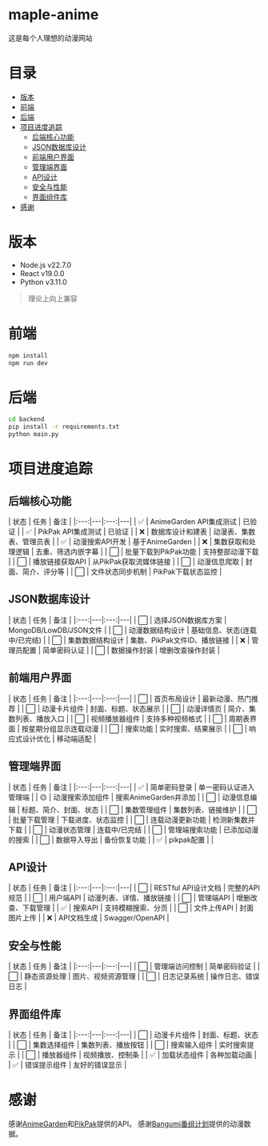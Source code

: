 # maple-anime

这是每个人理想的动漫网站

# 目录

- [版本](#版本)
- [前端](#前端)
- [后端](#后端)
- [项目进度追踪](#项目进度追踪)
  - [后端核心功能](#后端核心功能)
  - [JSON数据库设计](#JSON数据库设计)
  - [前端用户界面](#前端用户界面)
  - [管理端界面](#管理端界面)
  - [API设计](#API设计)
  - [安全与性能](#安全与性能)
  - [界面组件库](#界面组件库)
- [感谢](#感谢)

# 版本

- Node.js v22.7.0
- React v19.0.0
- Python v3.11.0

> 理论上向上兼容

# 前端

```bash
npm install
npm run dev
```

# 后端

```bash
cd backend
pip install -r requirements.txt
python main.py
```

# 项目进度追踪

## 后端核心功能
| 状态 | 任务 |  备注 |
|:---:|---|:---:|---|
| ✅ | AnimeGarden API集成测试 |  已验证 |
| ✅ | PikPak API集成测试 |  已验证 |
| ❌ | 数据库设计和建表 |  动漫表、集数表、管理员表 |
| ✅ | 动漫搜索API开发 |  基于AnimeGarden |
| ❌ | 集数获取和处理逻辑 |  去重、筛选内嵌字幕 |
| ⬜ | 批量下载到PikPak功能 |  支持整部动漫下载 |
| ⬜ | 播放链接获取API |  从PikPak获取流媒体链接 |
| ⬜ | 动漫信息爬取 |  封面、简介、评分等 |
| ⬜ | 文件状态同步机制 |  PikPak下载状态监控 |

## JSON数据库设计
| 状态 | 任务 |  备注 |
|:---:|---|:---:|---|
| ⬜ | 选择JSON数据库方案 |  MongoDB/LowDB/JSON文件 |
| ⬜ | 动漫数据结构设计 |  基础信息、状态(连载中/已完结) |
| ⬜ | 集数数据结构设计 |  集数、PikPak文件ID、播放链接 |
| ❌ | 管理员配置 |  简单密码认证 |
| ⬜ | 数据操作封装 |  增删改查操作封装 |

## 前端用户界面
| 状态 | 任务 |  备注 |
|:---:|---|:---:|---|
| ⬜ | 首页布局设计 |  最新动漫、热门推荐 |
| ⬜ | 动漫卡片组件 |  封面、标题、状态展示 |
| ⬜ | 动漫详情页 |  简介、集数列表、播放入口 |
| ⬜ | 视频播放器组件 |  支持多种视频格式 |
| ⬜ | 周期表界面 |  按星期分组显示连载动漫 |
| ⬜ | 搜索功能 |  实时搜索、结果展示 |
| ⬜ | 响应式设计优化 |  移动端适配 |

## 管理端界面
| 状态 | 任务 |  备注 |
|:---:|---|:---:|---|
| ✅ | 简单密码登录 |  单一密码认证进入管理端 |
| 🟡 | 动漫搜索添加组件 |  搜索AnimeGarden并添加 |
| ⬜ | 动漫信息编辑 |  标题、简介、封面、状态 |
| ⬜ | 集数管理组件 |  集数列表、链接维护 |
| ⬜ | 批量下载管理 |  下载进度、状态监控 |
| ⬜ | 连载动漫更新功能 |  检测新集数并下载 |
| ⬜ | 动漫状态管理 |  连载中/已完结 |
| ⬜ | 管理端搜索功能 |  已添加动漫的搜索 |
| ⬜ | 数据导入导出 |  备份恢复功能 |
| ✅ | pikpak配置 |   |

## API设计
| 状态 | 任务 |  备注 |
|:---:|---|:---:|---|
| ⬜ | RESTful API设计文档 |  完整的API规范 |
| ⬜ | 用户端API |  动漫列表、详情、播放链接 |
| ⬜ | 管理端API |  增删改查、下载管理 |
| ✅ | 搜索API |  支持模糊搜索、分页 |
| ⬜ | 文件上传API |  封面图片上传 |
| ❌ | API文档生成 |  Swagger/OpenAPI |

## 安全与性能
| 状态 | 任务 |  备注 |
|:---:|---|:---:|---|
| ⬜ | 管理端访问控制 |  简单密码验证 |
| ⬜ | 静态资源处理 |  图片、视频资源管理 |
| ⬜ | 日志记录系统 |  操作日志、错误日志 |

## 界面组件库
| 状态 | 任务 |  备注 |
|:---:|---|:---:|---|
| ⬜ | 动漫卡片组件 |  封面、标题、状态 |
| ⬜ | 集数选择组件 |  集数列表、播放按钮 |
| ⬜ | 搜索输入组件 |  实时搜索提示 |
| ⬜ | 播放器组件 |  视频播放、控制条 |
| ✅ | 加载状态组件 |  各种加载动画 |
| ✅ | 错误提示组件 |  友好的错误显示 |

# 感谢

感谢[AnimeGarden](https://github.com/yjl9903/AnimeGarden)和[PikPak](https://github.com/Quan666/PikPakAPI)提供的API。
感谢[Bangumi番组计划](https://github.com/bangumi/server)提供的动漫数据。